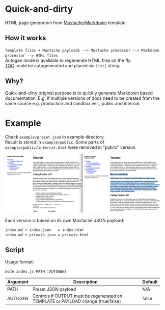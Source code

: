 # Quick-and-dirty
HTML page generation from [Mustache](https://mustache.github.io/)/[Markdown](https://github.com/markdown-it/markdown-it) template

## How it works
`Template files + Mustache payloads --> Mustache processor --> Markdown processor --> HTML files`  
Autogen mode is avaliable to regenerate HTML files on the fly.  
[TOC](https://github.com/nagaozen/markdown-it-toc-done-right) could be autogenerated and placed via `[toc]` string.

## Why?
Quick-and-dirty original purpose is to quickly generate Markdown based documentation. E.g. if multiple versions of docs need to be created from the same source e.g. production and sandbox ver., public and internal.

# Example
Check `example/preset.json` in example directory.  
Result is stored in `example/public`. Some parts of `example/public/internal.html` were removed in "public" version.

![](example.png)

Each version is based on its own Mustache JSON payload:
```
index.md + index.json   = index.html
index.md + private.json = private.html
```

## Script

Usage format:
```
node index.js PATH [AUTOGEN]
```

Argument | Description                                                                        | Default
---------|------------------------------------------------------------------------------------|--------------
PATH     | Preset JSON payload                                                                | N/A
AUTOGEN  | Controls if OUTPUT must be regenerated on TEMPLATE or PAYLOAD change (true\|false) | false